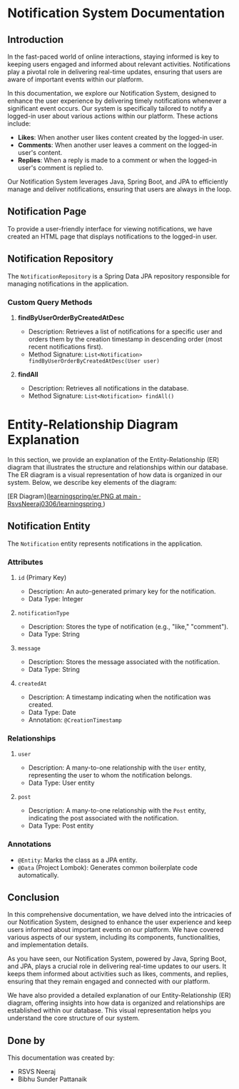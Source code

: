 

# Notification System Documentation

## Introduction

In the fast-paced world of online interactions, staying informed is key to keeping users engaged and informed about relevant activities. Notifications play a pivotal role in delivering real-time updates, ensuring that users are aware of important events within our platform. 

In this documentation, we explore our Notification System, designed to enhance the user experience by delivering timely notifications whenever a significant event occurs. Our system is specifically tailored to notify a logged-in user about various actions within our platform. These actions include:

- **Likes**: When another user likes content created by the logged-in user.
- **Comments**: When another user leaves a comment on the logged-in user's content.
- **Replies**: When a reply is made to a comment or when the logged-in user's comment is replied to.

Our Notification System leverages Java, Spring Boot, and JPA to efficiently manage and deliver notifications, ensuring that users are always in the loop.

## Notification Page

To provide a user-friendly interface for viewing notifications, we have created an HTML page that displays notifications to the logged-in user. 

## Notification Repository

The `NotificationRepository` is a Spring Data JPA repository responsible for managing notifications in the application.

### Custom Query Methods

1. **findByUserOrderByCreatedAtDesc**
   - Description: Retrieves a list of notifications for a specific user and orders them by the creation timestamp in descending order (most recent notifications first).
   - Method Signature: `List<Notification> findByUserOrderByCreatedAtDesc(User user)`
   
2. **findAll**
   - Description: Retrieves all notifications in the database.
   - Method Signature: `List<Notification> findAll()`

# Entity-Relationship Diagram Explanation

In this section, we provide an explanation of the Entity-Relationship (ER) diagram that illustrates the structure and relationships within our database. The ER diagram is a visual representation of how data is organized in our system. Below, we describe key elements of the diagram:

[ER Diagram]([learningspring/er.PNG at main · RsvsNeeraj0306/learningspring ](https://github.com/RsvsNeeraj0306/learningspring/blob/main/er.PNG))






## Notification Entity

The `Notification` entity represents notifications in the application.

### Attributes

1. `id` (Primary Key)
   - Description: An auto-generated primary key for the notification.
   - Data Type: Integer

2. `notificationType`
   - Description: Stores the type of notification (e.g., "like," "comment").
   - Data Type: String

3. `message`
   - Description: Stores the message associated with the notification.
   - Data Type: String

4. `createdAt`
   - Description: A timestamp indicating when the notification was created.
   - Data Type: Date
   - Annotation: `@CreationTimestamp`

### Relationships

1. `user`
   - Description: A many-to-one relationship with the `User` entity, representing the user to whom the notification belongs.
   - Data Type: User entity

2. `post`
   - Description: A many-to-one relationship with the `Post` entity, indicating the post associated with the notification.
   - Data Type: Post entity

### Annotations

- `@Entity`: Marks the class as a JPA entity.
- `@Data` (Project Lombok): Generates common boilerplate code automatically.


## Conclusion

In this comprehensive documentation, we have delved into the intricacies of our Notification System, designed to enhance the user experience and keep users informed about important events on our platform. We have covered various aspects of our system, including its components, functionalities, and implementation details.

As you have seen, our Notification System, powered by Java, Spring Boot, and JPA, plays a crucial role in delivering real-time updates to our users. It keeps them informed about activities such as likes, comments, and replies, ensuring that they remain engaged and connected with our platform.

We have also provided a detailed explanation of our Entity-Relationship (ER) diagram, offering insights into how data is organized and relationships are established within our database. This visual representation helps you understand the core structure of our system.


## Done by

This documentation was created by:

- RSVS Neeraj
- Bibhu Sunder Pattanaik


